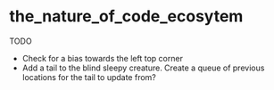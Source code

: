 # the_nature_of_code_ecosytem


TODO
 - Check for a bias towards the left top corner
 - Add a tail to the blind sleepy creature. Create a queue of previous locations for the tail to update from?